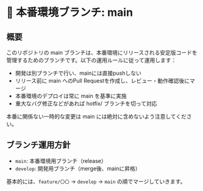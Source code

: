 # 🚀 本番環境ブランチ: main

## 概要
このリポジトリの main ブランチは、本番環境にリリースされる安定版コードを管理するためのブランチです。以下の運用ルールに従って運用します：
- 開発は別ブランチで行い、mainには直接pushしない
- リリース前に main へのPull Requestを作成し、レビュー・動作確認後にマージ
- 本番環境のデプロイは常に main を基準に実施
- 重大なバグ修正などがあれば hotfix/ ブランチを切って対応

本番に関係ない一時的な変更は main には絶対に含めないよう注意してください。

## ブランチ運用方針

- `main`: 本番環境用ブランチ（release）
- `develop`: 開発用ブランチ（merge後、mainに昇格）

基本的には、`feature/〇〇` → `develop` → `main` の順でマージしていきます。
